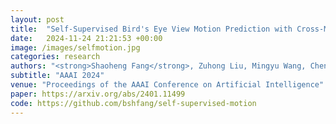 ```yaml
---
layout: post
title:  "Self-Supervised Bird's Eye View Motion Prediction with Cross-Modality Signals"
date:   2024-11-24 21:21:53 +00:00
image: /images/selfmotion.jpg
categories: research
authors: "<strong>Shaoheng Fang</strong>, Zuhong Liu, Mingyu Wang, Chenxin Xu, Yiqi Zhong, Siheng Chen"
subtitle: "AAAI 2024"
venue: "Proceedings of the AAAI Conference on Artificial Intelligence"
paper: https://arxiv.org/abs/2401.11499
code: https://github.com/bshfang/self-supervised-motion
---
```



